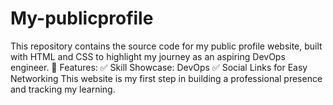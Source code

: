 # My-publicprofile
 This repository contains the source code for my public profile website, built with HTML and CSS to highlight my journey as an aspiring DevOps engineer. 🔹 Features: ✅ Skill Showcase: DevOps ✅ Social Links for Easy Networking This website is my first step in building a professional presence and tracking my learning.
